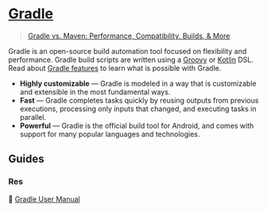 # [Gradle](https://gradle.org)

> [Gradle vs. Maven: Performance, Compatibility, Builds, & More](https://stackify.com/gradle-vs-maven/)

Gradle is an open-source build automation tool focused on flexibility and performance. Gradle build scripts are written using a [Groovy](https://groovy-lang.org/) or [Kotlin](https://kotlinlang.org/) DSL. Read about [Gradle features](https://gradle.org/features/) to learn what is possible with Gradle.

- **Highly customizable** — Gradle is modeled in a way that is customizable and extensible in the most fundamental ways.
- **Fast** — Gradle completes tasks quickly by reusing outputs from previous executions, processing only inputs that changed, and executing tasks in parallel.
- **Powerful** — Gradle is the official build tool for Android, and comes with support for many popular languages and technologies.



## Guides

### Res

📂 [Gradle User Manual](https://docs.gradle.org/current/userguide/userguide.html)